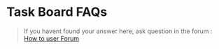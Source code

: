 # Task Board FAQs









> If you havent found your answer here, ask question in the forum : [How to user Forum](HowTOAskQuestion.md)

